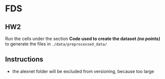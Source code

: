 # FDS


## HW2

Run the cells under the section **Code used to create the dataset _(no points)_** to generate the files in `./data/preprocessed_data/`


## Instructions 

  - the alexnet folder will be excluded from versioning, because too large
  
